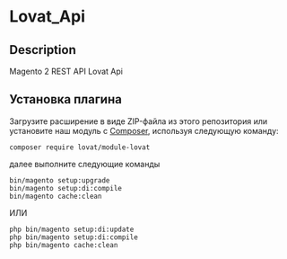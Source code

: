# Lovat_Api

## Description
Magento 2 REST API Lovat Api

## Установка плагина

Загрузите расширение в виде ZIP-файла из этого репозитория или установите наш модуль с [Composer](https://getcomposer.org/), используя следующую команду:

```composer require lovat/module-lovat```

далее выполните следующие команды
```
bin/magento setup:upgrade
bin/magento setup:di:compile
bin/magento cache:clean
```

ИЛИ

```
php bin/magento setup:di:update
php bin/magento setup:di:compile
php bin/magento cache:clean
```